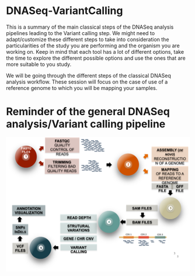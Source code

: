 # DNASeq-VariantCalling
This is a summary of the main classical steps of the DNASeq analysis pipelines leading to the Variant calling step. 
We might need to adapt/customize these different steps to take into consideration the particularities of the study you are performing and the organism you are working on. 
Keep in mind that each tool has a lot of different options, take the time to explore the different possible options and use the ones that are more suitable to you study.

We will be going through the different steps of the classical DNASeq analysis workflow. These session will focus on the case of use of a reference genome to which you will be mapping your samples.

# Reminder of the general DNASeq analysis/Variant calling pipeline

![Alt text](/Images/DNASeqGeneralPipeline.png "A reminder of DNASeq general analysis workflow leading to the Variant calling step")

